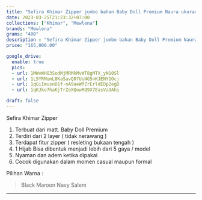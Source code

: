 ```yaml
---
title: "Sefira Khimar Zipper jumbo bahan Baby Doll Premium Naura ukuran M"
date: 2023-03-25T21:23:32+07:00
collections: ["Khimar", "Mewlena"]
brands: "Mewlena"
grams: "400"
description : "Sefira Khimar Zipper jumbo bahan Baby Doll Premium Naura ukuran M"
price: "165,000.00"

google_drive:
  enable: true
  pics:
  - url: 1MWvWHO3SodMjMRMkMvWT8gMTX_yN10Sl
  - url: 1L5YRMomL8KaSavQ07UuNG5nKJENY1Ocj
  - url: 1qGiImusnD1f-nA9aeWfZrErldEDp2egD
  - url: 1qKJko7haKjTrZeXQowRQ9X7EasVa3Ahi

draft: false
---
```


Sefira Khimar Zipper

1. Terbuat dari matt. Baby Doll Premium
2. Terdiri dari 2 layer ( tidak nerawang )
3. Terdapat fitur zipper ( resleting bukaan tengah )
4. 1 Hijab Bisa dibentuk menjadi lebih dari 5 gaya / model
5.  Nyaman dan adem ketika dipakai
6.  Cocok digunakan dalam momen casual maupun formal

Pilihan Warna :
> Black
> Maroon
> Navy
> Salem

-----------    
